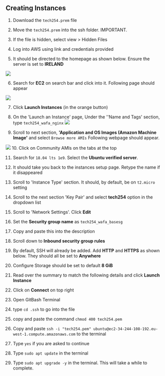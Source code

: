 ## Creating Instances 

1. Download the `tech254.prem` file 
2. Move the `tech254.prem` into the ssh folder. IMPORTANT.
3. If the file is hidden, select view > Hidden Files

4. Log into AWS using link and credentials provided
5. It should be directed to the homepage as shown below. Ensure the server is set to **IRELAND**

![](C:\Users\wafam\Documents\Tech_254\AWS_&_CloudComputing\homepage_ss.png)

6. Search for **EC2** on search bar and click into it. Following page should appear

![](C:\Users\wafam\Documents\Tech_254\AWS_&_CloudComputing\instances_homepage.png)

7. Click **Launch Instances** (in the orange button)

8. On the 'Launch an Instance' page, Under the ''Name and Tags' section, type `tech254_wafa_nginx`
![](C:\Users\wafam\Documents\Tech_254\AWS_&_CloudComputing\instance_name.png)

9. Scroll to next section, **'Application and OS Images (Amazon Machine Image'** and select `Browse more AMIs`
Following webpage should appear.

![](C:\Users\wafam\Documents\Tech_254\AWS_&_CloudComputing\browse_AMIs.png)
10. Click on Community AMIs on the tabs at the top

11. Search for `18.04 lts 1e9`. Select the **Ubuntu verified server**.

12.  It should take you back to the instances setup page. Retype the name if it disappeared

13. Scroll to 'Instance Type' section. It should, by default, be on `t2.micro` setting

14. Scroll to the next section 'Key Pair' and select **tech254** option in the dropdown list
15. Scroll to 'Network Settings'. Click **Edit**
16. Set the **Security group name** as `tech254_wafa_basesg`
17. Copy and paste this into the description
18. Scroll down to **Inbound security group rules**
19. By default, SSH will already be added. Add **HTTP** and **HTTPS** as shown below. They should all be set to **Anywhere**
20. Configure Storage should be set to default **8 GiB**
21. Read over the summary to match the following details and click **Launch Instance**
22. Click on **Connect** on top right 
23. Open GitBash Terminal 
23. type `cd .ssh` to go into the file
24. copy and paste the command `chmod 400 tech254.pem`
25. Copy and paste `ssh -i "tech254.pem" ubuntu@ec2-34-244-108-192.eu-west-1.compute.amazonaws.com` to the terminal 
26. Type `yes` if you are asked to continue 
27. Type `sudo apt update` in the terminal
26. Type `sudo apt upgrade -y` in the terminal. This will take a while to complete. 




